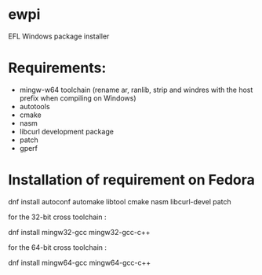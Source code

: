 # ewpi
EFL Windows package installer

# Requirements:
 * mingw-w64 toolchain (rename ar, ranlib, strip and windres with the host prefix when compiling on Windows)
 * autotools
 * cmake
 * nasm
 * libcurl development package
 * patch
 * gperf

# Installation of requirement on Fedora

dnf install autoconf automake libtool cmake nasm libcurl-devel patch

for the 32-bit cross toolchain :

dnf install mingw32-gcc mingw32-gcc-c++

for the 64-bit cross toolchain :

dnf install mingw64-gcc mingw64-gcc-c++
